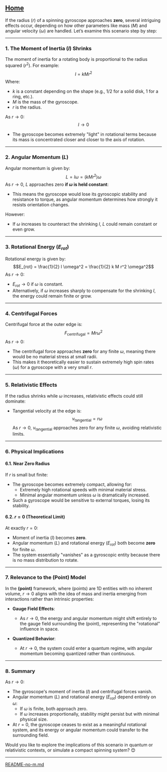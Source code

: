 [Home](https://t2m.io/VwvDcuw)
---

If the radius ($r$) of a spinning gyroscope approaches **zero**, several intriguing effects occur, depending on how other parameters like mass ($M$) and angular velocity ($\omega$) are handled. Let’s examine this scenario step by step:

---

### **1. The Moment of Inertia ($I$) Shrinks**
The moment of inertia for a rotating body is proportional to the radius squared ($r^2$). For example:
$$I = k M r^2$$
Where:
- $k$ is a constant depending on the shape (e.g., $1/2$ for a solid disk, $1$ for a ring, etc.).
- $M$ is the mass of the gyroscope.
- $r$ is the radius.

As $r \to 0$:
$$I \to 0$$
- The gyroscope becomes extremely "light" in rotational terms because its mass is concentrated closer and closer to the axis of rotation.

---

### **2. Angular Momentum ($L$)**
Angular momentum is given by:
$$L = I \omega = (k M r^2) \omega$$
As $r \to 0$, $L$ approaches zero **if $\omega$ is held constant**:
- This means the gyroscope would lose its gyroscopic stability and resistance to torque, as angular momentum determines how strongly it resists orientation changes.

However:
- If $\omega$ increases to counteract the shrinking $I$, $L$ could remain constant or even grow.

---

### **3. Rotational Energy ($E_{rot}$)**
Rotational energy is given by:
$$E_{rot} = \frac{1}{2} I \omega^2 = \frac{1}{2} k M r^2 \omega^2$$
As $r \to 0$:
- $E_{rot} \to 0$ if $\omega$ is constant.
- Alternatively, if $\omega$ increases sharply to compensate for the shrinking $I$, the energy could remain finite or grow.

---

### **4. Centrifugal Forces**
Centrifugal force at the outer edge is:
$$F_{\text{centrifugal}} = M r \omega^2$$
As $r \to 0$:
- The centrifugal force approaches **zero** for any finite $\omega$, meaning there would be no material stress at small radii.
- This makes it theoretically easier to sustain extremely high spin rates ($\omega$) for a gyroscope with a very small $r$.

---

### **5. Relativistic Effects**
If the radius shrinks while $\omega$ increases, relativistic effects could still dominate:
- Tangential velocity at the edge is:
  $$v_{\text{tangential}} = r \omega$$
  As $r \to 0$, $v_{\text{tangential}}$ approaches zero for any finite $\omega$, avoiding relativistic limits.

---

### **6. Physical Implications**
#### **6.1. Near Zero Radius**
If $r$ is small but finite:
- The gyroscope becomes extremely compact, allowing for:
  - Extremely high rotational speeds with minimal material stress.
  - Minimal angular momentum unless $\omega$ is dramatically increased.
- Such a gyroscope would be sensitive to external torques, losing its stability.

#### **6.2. $r = 0$ (Theoretical Limit)**
At exactly $r = 0$:
- Moment of inertia ($I$) becomes **zero**.
- Angular momentum ($L$) and rotational energy ($E_{rot}$) both become **zero** for finite $\omega$.
- The system essentially "vanishes" as a gyroscopic entity because there is no mass distribution to rotate.

---

### **7. Relevance to the (Point) Model**
In the **(point)** framework, where (points) are 1D entities with no inherent volume, $r \to 0$ aligns with the idea of mass and inertia emerging from interactions rather than intrinsic properties:
- **Gauge Field Effects**:
  - As $r \to 0$, the energy and angular momentum might shift entirely to the gauge field surrounding the (point), representing the "rotational" influence in space.

- **Quantized Behavior**:
  - At $r \to 0$, the system could enter a quantum regime, with angular momentum becoming quantized rather than continuous.

---

### **8. Summary**
As $r \to 0$:
- The gyroscope's moment of inertia ($I$) and centrifugal forces vanish.
- Angular momentum ($L$) and rotational energy ($E_{rot}$) depend entirely on $\omega$:
  - If $\omega$ is finite, both approach zero.
  - If $\omega$ increases proportionally, stability might persist but with minimal physical size.
- At $r = 0$, the gyroscope ceases to exist as a meaningful rotational system, and its energy or angular momentum could transfer to the surrounding field.

Would you like to explore the implications of this scenario in quantum or relativistic contexts, or simulate a compact spinning system? 😊


---

[README-no-m.md](https://t2m.io/C9OSNO8)
